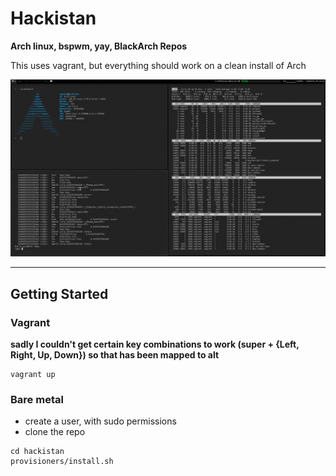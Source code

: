 # Hackistan
**Arch linux, bspwm, yay, BlackArch Repos**

This uses vagrant, but everything should work on a clean install of Arch

![Screenshot](screenshot.png)

---

## Getting Started

### Vagrant
**sadly I couldn't get certain key combinations to work (super + {Left, Right, Up, Down}) so that has been mapped to alt**

```
vagrant up
```

### Bare metal

- create a user, with sudo permissions
- clone the repo

```
cd hackistan
provisioners/install.sh
```

